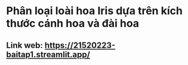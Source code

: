 # Phân loại loài hoa Iris dựa trên kích thước cánh hoa và đài hoa
## Link web: https://21520223-baitap1.streamlit.app/

